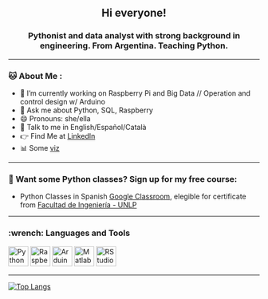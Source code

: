

<div id="header" align="center">
    <h2 align="cemter"> Hi everyone! <h3>
    <h3 align="center">  Pythonist and data analyst with strong background in engineering. From Argentina. Teaching Python. </h3>
</div>

<!--
**Nuria-lab/Nuria-lab** is a ✨ _special_ ✨ repository because its `README.md` (this file) appears on your GitHub profile.

Here are some ideas to get you started:
-->
---
### :cat: About Me :
- 🔭 I’m currently working on Raspberry Pi and Big Data // Operation and control design w/ Arduino
- 💬 Ask me about Python, SQL, Raspberry
- 😄 Pronouns: she/ella
- :information_desk_person: Talk to me in English/Español/Català
- :point_right: Find Me at [LinkedIn](https://www.linkedin.com/in/nuria-torres-096b2b200)
- :bar_chart: Some [viz](https://public.tableau.com/app/profile/nuriaa.lab)

---
### :triangular_ruler: Want some Python classes? Sign up for my free course: 
- Python Classes in Spanish [Google Classroom](https://classroom.google.com/u/0/w/NDM3MjQ1OTc5OTQ0/t/all), elegible for certificate from [Facultad de Ingeniería - UNLP](https//:www.ing.unlp.edu.ar)

---

<div align="left">
    <h3> :wrench: Languages and Tools  </h3>
    <div>
        <img src="https://cdn.jsdelivr.net/gh/devicons/devicon/icons/python/python-original.svg" title="Python" width="40" height="40"/>
        <img src="https://cdn.jsdelivr.net/gh/devicons/devicon/icons/raspberrypi/raspberrypi-original.svg" title="Raspberry Pi" width="40" height="40"/>
        <img src="https://cdn.jsdelivr.net/gh/devicons/devicon/icons/arduino/arduino-original.svg" title="Arduino" width="40" height="40"/>
        <img src="https://cdn.jsdelivr.net/gh/devicons/devicon/icons/matlab/matlab-original.svg" title="Matlab" width="40" height="40"/>
        <img src="https://cdn.jsdelivr.net/gh/devicons/devicon/icons/rstudio/rstudio-original.svg" title="RStudio" width="40" height="40"/>
    </div>
       
</div>

---
<!---
### :chart_with_downwards_trend: Stats
<!--
[![GitHub Streak](https://streak-stats.demolab.com?user=Nuria-lab&theme=dark)](https://git.io/streak-stats)
[![Anurag's GitHub stats](https://github-readme-stats.vercel.app/api?username=Nuria-lab)](https://github.com/anuraghazra/github-readme-stats)
--->
[![Top Langs](https://github-readme-stats.vercel.app/api/top-langs/?username=Nuria-lab)](https://github.com/anuraghazra/github-readme-stats)
<!---
- ⚡ Fun fact: ...
- 📫 How to reach me: ...
- 🤔 I’m looking for help with ...
- 🌱 I’m currently learning 
- 👯 I’m looking to collaborate on ...
-->

